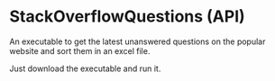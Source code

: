 # StackOverflowQuestions (API)

An executable to get the latest unanswered questions on the popular website and sort them in an excel file. <br/>

Just download the executable and run it.


